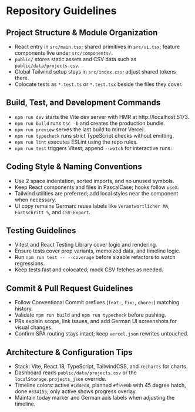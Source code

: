 # Repository Guidelines

## Project Structure & Module Organization
- React entry in `src/main.tsx`; shared primitives in `src/ui.tsx`; feature components live under `src/components/`.
- `public/` stores static assets and CSV data such as `public/data/projects.csv`.
- Global Tailwind setup stays in `src/index.css`; adjust shared tokens there.
- Colocate tests as `*.test.ts` or `*.test.tsx` beside the files they cover.

## Build, Test, and Development Commands
- `npm run dev` starts the Vite dev server with HMR at http://localhost:5173.
- `npm run build` runs `tsc -b` and creates the production bundle.
- `npm run preview` serves the last build to mirror Vercel.
- `npm run typecheck` runs strict TypeScript checks without emitting.
- `npm run lint` executes ESLint using the repo rules.
- `npm run test` triggers Vitest; append `--watch` for interactive runs.

## Coding Style & Naming Conventions
- Use 2 space indentation, sorted imports, and no unused symbols.
- Keep React components and files in PascalCase; hooks follow `useX`.
- Tailwind utilities are preferred; add local styles near the component when necessary.
- UI copy remains German: reuse labels like `Verantwortlicher MA`, `Fortschritt %`, and `CSV-Export`.

## Testing Guidelines
- Vitest and React Testing Library cover logic and rendering.
- Ensure tests cover prop variants, memoized data, and timeline logic.
- Run `npm run test -- --coverage` before sizable refactors to watch regressions.
- Keep tests fast and colocated; mock CSV fetches as needed.

## Commit & Pull Request Guidelines
- Follow Conventional Commit prefixes (`feat:`, `fix:`, `chore:`) matching history.
- Validate `npm run build` and `npm run typecheck` before pushing.
- PRs explain scope, link issues, and add German UI screenshots for visual changes.
- Confirm SPA routing stays intact; keep `vercel.json` rewrites untouched.

## Architecture & Configuration Tips
- Stack: Vite, React 18, TypeScript, TailwindCSS, and `recharts` for charts.
- Dashboard reads `public/data/projects.csv` or the `localStorage.projects_json` override.
- Timeline colors: active `#1d4ed8`, planned `#f59e0b` with 45 degree hatch, done `#334155`; only active shows progress overlay.
- Maintain today marker and German axis labels when adjusting the timeline.
